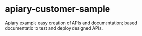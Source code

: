 # apiary-customer-sample
Apiary example easy creation of APIs and documentation; based documentatio to test and deploy designed APIs.
